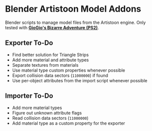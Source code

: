 # Blender Artistoon Model Addons
Blender scripts to manage model files from the Artistoon engine. Only tested with [**GioGio's Bizarre Adventure (PS2)**](https://jojowiki.com/GioGio%27s_Bizarre_Adventure).<br>

## Exporter To-Do
- Find better solution for Triangle Strips
- Add more material and attribute types
- Separate textures from materials
- Use material type custom properties whenever possible
- Export collision data sectors (`11000000`) if found
- Use per-object attributes from the import script whenever possible

## Importer To-Do
- Add more material types
- Figure out unknown attribute flags
- Read collision data sectors (`11000000`)
- Add material type as a custom property for the exporter
